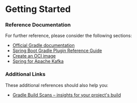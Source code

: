 # Getting Started

### Reference Documentation
For further reference, please consider the following sections:

* [Official Gradle documentation](https://docs.gradle.org)
* [Spring Boot Gradle Plugin Reference Guide](https://docs.spring.io/spring-boot/3.5.3/gradle-plugin)
* [Create an OCI image](https://docs.spring.io/spring-boot/3.5.3/gradle-plugin/packaging-oci-image.html)
* [Spring for Apache Kafka](https://docs.spring.io/spring-boot/3.5.3/reference/messaging/kafka.html)

### Additional Links
These additional references should also help you:

* [Gradle Build Scans – insights for your project's build](https://scans.gradle.com#gradle)

